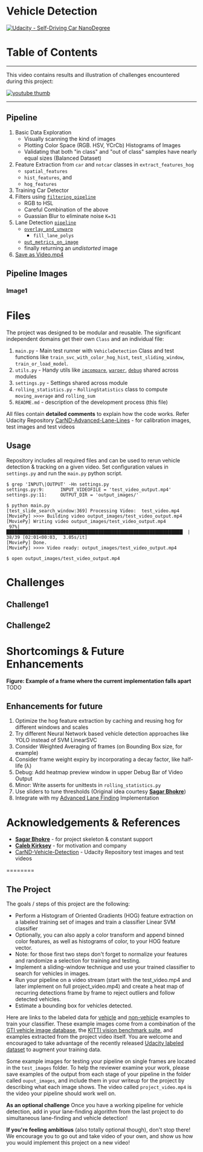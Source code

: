 # Vehicle Detection
[![Udacity - Self-Driving Car NanoDegree](https://s3.amazonaws.com/udacity-sdc/github/shield-carnd.svg)](http://www.udacity.com/drive)

Table of Contents
=================
---
This video contains results and illustration of challenges encountered during this project:

[![youtube thumb](https://cloud.githubusercontent.com/assets/2206789/22967459/670853b4-f31b-11e6-9eef-1493e728e7f9.jpg)](https://youtu.be/6lf099n2LkI)

---

## Pipeline
1. Basic Data Exploration
   * Visually scanning the kind of images
   * Plotting Color Space (RGB. HSV, YCrCb) Histograms of Images
   * Validating that both "in class" and "out of class" samples have nearly equal sizes (Balanced Dataset)
1. Feature Extraction from `car` and `notcar` classes in `extract_features_hog`
   * `spatial_features`
   * `hist_features`, and
   * `hog_features`
1. Training Car Detector
2. Filters using [`filtering_pipeline`](https://github.com/manavkataria/carnd-advanced-lane-detection/blob/master/main.py#L49-L86)
   * RGB to HSL
   * Careful Combination of the above
   * Guassian Blur to eliminate noise `K=31`
3. Lane Detection [`pipeline`](https://github.com/manavkataria/carnd-advanced-lane-detection/blob/master/lanes.py#L294)
   * [`overlay_and_unwarp`](https://github.com/manavkataria/carnd-advanced-lane-detection/blob/master/lanes.py#L238)
       * `fill_lane_polys`
   * [`put_metrics_on_image`](https://github.com/manavkataria/carnd-advanced-lane-detection/blob/master/lanes.py#L285)
   * finally returning an _undistorted_ image
4. [Save as Video.mp4  ](https://github.com/manavkataria/carnd-advanced-lane-detection/blob/master/main.py#L118)

## Pipeline Images

### Image1

# Files
The project was designed to be modular and reusable. The significant independent domains get their own `Class` and an individual file:
  1. `main.py` - Main test runner with `VehicleDetection` Class and test functions like `train_svc_with_color_hog_hist`, `test_sliding_window`, `train_or_load_model`.
  1. `utils.py` - Handy utils like [`imcompare`](https://github.com/manavkataria/carnd-advanced-lane-detection/blob/master/utils.py#L32),  [`warper`](https://github.com/manavkataria/carnd-advanced-lane-detection/blob/master/utils.py#L32), [`debug`](https://github.com/manavkataria/carnd-advanced-lane-detection/blob/master/utils.py#L14-L17) shared across modules
  1. `settings.py` - Settings shared across module
  1. `rolling_statistics.py` - `RollingStatistics` class to compute `moving_average` and `rolling_sum`
  1. `README.md` - description of the development process (this file)

All files contain **detailed comments** to explain how the code works. Refer Udacity Repository [CarND-Advanced-Lane-Lines](https://github.com/udacity/CarND-Advanced-Lane-Lines/) - for calibration images, test images and test videos

## Usage
Repository includes all required files and can be used to rerun vehicle detection & tracking on a given video. Set configuration values in `settings.py` and run the `main.py` python script.
```
$ grep 'INPUT\|OUTPUT' -Hn settings.py
settings.py:9:      INPUT_VIDEOFILE = 'test_video_output.mp4'
settings.py:11:     OUTPUT_DIR = 'output_images/'

$ python main.py
[test_slide_search_window:369] Processing Video:  test_video.mp4
[MoviePy] >>>> Building video output_images/test_video_output.mp4
[MoviePy] Writing video output_images/test_video_output.mp4
 97%|█████████████████████████████████████████████████████████████████▎ | 38/39 [02:01<00:03,  3.05s/it]
[MoviePy] Done.
[MoviePy] >>>> Video ready: output_images/test_video_output.mp4

$ open output_images/test_video_output.mp4
```

# Challenges

## Challenge1
## Challenge2

# Shortcomings & Future Enhancements

**Figure: Example of a frame where the current implementation falls apart**
TODO

## Enhancements for future
1. Optimize the hog feature extraction by caching and reusing hog for different windows and scales
1. Try different Neural Network based vehicle detection approaches like YOLO instead of SVM LinearSVC
1. Consider Weighted Averaging of frames (on Bounding Box size, for example)
1. Consider frame weight expiry by incorporating a decay factor, like half-life (λ)
1. Debug: Add heatmap preview window in upper Debug Bar of Video Output
1. Minor: Write asserts for unittests in `rolling_statistics.py`
1. Use sliders to tune thresholds (Original idea courtesy **[Sagar Bhokre](https://github.com/sagarbhokre)**)
1. Integrate with my [Advanced Lane Finding](https://github.com/manavkataria/carnd-advanced-lane-detection) Implementation

# Acknowledgements & References
* **[Sagar Bhokre](https://github.com/sagarbhokre)** - for project skeleton & constant support
* **[Caleb Kirksey](https://github.com/ckirksey3)** - for motivation and company
* [CarND-Vehicle-Detection](https://github.com/udacity/CarND-Vehicle-Detection) - Udacity Repository test images and test videos


========


The Project
---

The goals / steps of this project are the following:

* Perform a Histogram of Oriented Gradients (HOG) feature extraction on a labeled training set of images and train a classifier Linear SVM classifier
* Optionally, you can also apply a color transform and append binned color features, as well as histograms of color, to your HOG feature vector.
* Note: for those first two steps don't forget to normalize your features and randomize a selection for training and testing.
* Implement a sliding-window technique and use your trained classifier to search for vehicles in images.
* Run your pipeline on a video stream (start with the test_video.mp4 and later implement on full project_video.mp4) and create a heat map of recurring detections frame by frame to reject outliers and follow detected vehicles.
* Estimate a bounding box for vehicles detected.

Here are links to the labeled data for [vehicle](https://s3.amazonaws.com/udacity-sdc/Vehicle_Tracking/vehicles.zip) and [non-vehicle](https://s3.amazonaws.com/udacity-sdc/Vehicle_Tracking/non-vehicles.zip) examples to train your classifier.  These example images come from a combination of the [GTI vehicle image database](http://www.gti.ssr.upm.es/data/Vehicle_database.html), the [KITTI vision benchmark suite](http://www.cvlibs.net/datasets/kitti/), and examples extracted from the project video itself.   You are welcome and encouraged to take advantage of the recently released [Udacity labeled dataset](https://github.com/udacity/self-driving-car/tree/master/annotations) to augment your training data.  

Some example images for testing your pipeline on single frames are located in the `test_images` folder.  To help the reviewer examine your work, please save examples of the output from each stage of your pipeline in the folder called `ouput_images`, and include them in your writeup for the project by describing what each image shows.    The video called `project_video.mp4` is the video your pipeline should work well on.  

**As an optional challenge** Once you have a working pipeline for vehicle detection, add in your lane-finding algorithm from the last project to do simultaneous lane-finding and vehicle detection!

**If you're feeling ambitious** (also totally optional though), don't stop there!  We encourage you to go out and take video of your own, and show us how you would implement this project on a new video!
